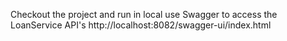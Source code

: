 Checkout the project and run in local
use Swagger to access the LoanService API's http://localhost:8082/swagger-ui/index.html
